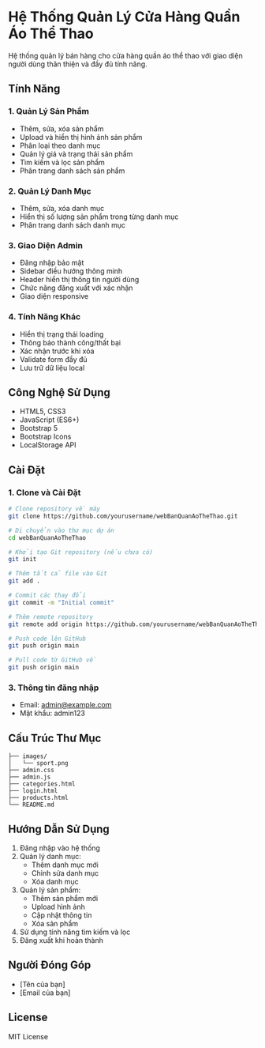 # Hệ Thống Quản Lý Cửa Hàng Quần Áo Thể Thao

Hệ thống quản lý bán hàng cho cửa hàng quần áo thể thao với giao diện người dùng thân thiện và đầy đủ tính năng.

## Tính Năng

### 1. Quản Lý Sản Phẩm
- Thêm, sửa, xóa sản phẩm
- Upload và hiển thị hình ảnh sản phẩm
- Phân loại theo danh mục
- Quản lý giá và trạng thái sản phẩm
- Tìm kiếm và lọc sản phẩm
- Phân trang danh sách sản phẩm

### 2. Quản Lý Danh Mục
- Thêm, sửa, xóa danh mục
- Hiển thị số lượng sản phẩm trong từng danh mục
- Phân trang danh sách danh mục

### 3. Giao Diện Admin
- Đăng nhập bảo mật
- Sidebar điều hướng thông minh
- Header hiển thị thông tin người dùng
- Chức năng đăng xuất với xác nhận
- Giao diện responsive

### 4. Tính Năng Khác
- Hiển thị trạng thái loading
- Thông báo thành công/thất bại
- Xác nhận trước khi xóa
- Validate form đầy đủ
- Lưu trữ dữ liệu local

## Công Nghệ Sử Dụng

- HTML5, CSS3
- JavaScript (ES6+)
- Bootstrap 5
- Bootstrap Icons
- LocalStorage API

## Cài Đặt

### 1. Clone và Cài Đặt

```bash
# Clone repository về máy
git clone https://github.com/yourusername/webBanQuanAoTheThao.git

# Di chuyển vào thư mục dự án
cd webBanQuanAoTheThao

# Khởi tạo Git repository (nếu chưa có)
git init

# Thêm tất cả file vào Git
git add .

# Commit các thay đổi
git commit -m "Initial commit"

# Thêm remote repository
git remote add origin https://github.com/yourusername/webBanQuanAoTheThao.git

# Push code lên GitHub
git push origin main

# Pull code từ GitHub về
git push origin main
```

### 3. Thông tin đăng nhập
- Email: admin@example.com
- Mật khẩu: admin123

## Cấu Trúc Thư Mục

```
├── images/
│   └── sport.png
├── admin.css
├── admin.js
├── categories.html
├── login.html
├── products.html
└── README.md
```

## Hướng Dẫn Sử Dụng

1. Đăng nhập vào hệ thống
2. Quản lý danh mục:
   - Thêm danh mục mới
   - Chỉnh sửa danh mục
   - Xóa danh mục
3. Quản lý sản phẩm:
   - Thêm sản phẩm mới
   - Upload hình ảnh
   - Cập nhật thông tin
   - Xóa sản phẩm
4. Sử dụng tính năng tìm kiếm và lọc
5. Đăng xuất khi hoàn thành

## Người Đóng Góp

- [Tên của bạn]
- [Email của bạn]

## License

MIT License 